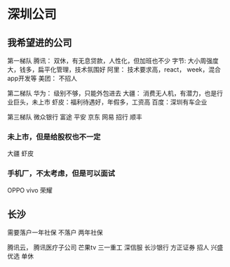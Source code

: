 
# 深圳公司

## 我希望进的公司

第一梯队
腾讯： 双休，有无息贷款，人性化，但加班也不少
字节: 大小周强度大，钱多，扁平化管理，技术氛围好
阿里： 技术要求高，react， week，混合app开发等
美团： 不招人

第二梯队
华为： 级别不够，只能外包进去
大疆： 消费无人机，有潜力，也是行业巨头，未上市
虾皮：福利待遇好，年假多，工资高
百度：深圳有车企业

第三梯队
微众银行
富途
平安
京东
网易
招行
顺丰

### 未上市，但是给股权也不一定

大疆
虾皮

### 手机厂，不太考虑，但是可以面试

OPPO
vivo
荣耀

## 长沙

需要落户一年社保
不落户 两年社保

腾讯云， 腾讯医疗子公司
芒果tv
三一重工
深信服
长沙银行
方正证券 招人
兴盛优选 单休